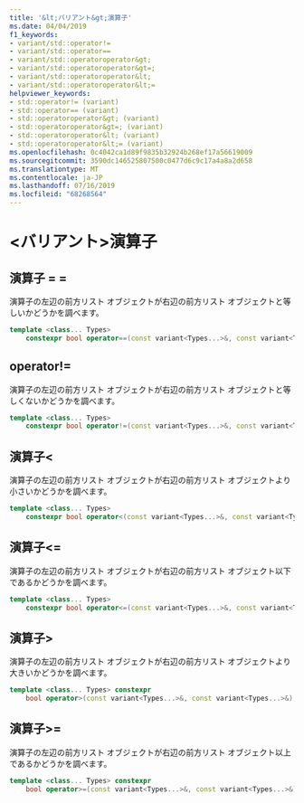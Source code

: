 ```yaml
---
title: '&lt;バリアント&gt;演算子'
ms.date: 04/04/2019
f1_keywords:
- variant/std::operator!=
- variant/std::operator==
- variant/std::operatoroperator&gt;
- variant/std::operatoroperator&gt=;
- variant/std::operatoroperator&lt;
- variant/std::operatoroperator&lt;=
helpviewer_keywords:
- std::operator!= (variant)
- std::operator== (variant)
- std::operatoroperator&gt; (variant)
- std::operatoroperator&gt=; (variant)
- std::operatoroperator&lt; (variant)
- std::operatoroperator&lt;= (variant)
ms.openlocfilehash: 0c4042ca1d89f9835b32924b268ef17a56619009
ms.sourcegitcommit: 3590dc146525807500c0477d6c9c17a4a8a2d658
ms.translationtype: MT
ms.contentlocale: ja-JP
ms.lasthandoff: 07/16/2019
ms.locfileid: "68268564"
---
```

# <a name="ltvariantgt-operators"></a>&lt;バリアント&gt;演算子

## <a name="op_eq_eq"></a> 演算子 = =

演算子の左辺の前方リスト オブジェクトが右辺の前方リスト オブジェクトと等しいかどうかを調べます。

```cpp
template <class... Types>
    constexpr bool operator==(const variant<Types...>&, const variant<Types...>&);
```

## <a name="op_neq"></a> operator!=

演算子の左辺の前方リスト オブジェクトが右辺の前方リスト オブジェクトと等しくないかどうかを調べます。

```cpp
template <class... Types>
    constexpr bool operator!=(const variant<Types...>&, const variant<Types...>&);
```

## <a name="op_lt"></a> 演算子&lt;

演算子の左辺の前方リスト オブジェクトが右辺の前方リスト オブジェクトより小さいかどうかを調べます。

```cpp
template <class... Types>
    constexpr bool operator<(const variant<Types...>&, const variant<Types...>&);
```

## <a name="op_lt_eq"></a> 演算子&lt;=

演算子の左辺の前方リスト オブジェクトが右辺の前方リスト オブジェクト以下であるかどうかを調べます。

```cpp
template <class... Types>
    constexpr bool operator<=(const variant<Types...>&, const variant<Types...>&);
```

## <a name="op_gt"></a> 演算子&gt;

演算子の左辺の前方リスト オブジェクトが右辺の前方リスト オブジェクトより大きいかどうかを調べます。

```cpp
template <class... Types> constexpr
    bool operator>(const variant<Types...>&, const variant<Types...>&);
```

## <a name="op_gt_eq"></a> 演算子&gt;=

演算子の左辺の前方リスト オブジェクトが右辺の前方リスト オブジェクト以上であるかどうかを調べます。

```cpp
template <class... Types> constexpr
    bool operator>=(const variant<Types...>&, const variant<Types...>&);
```
